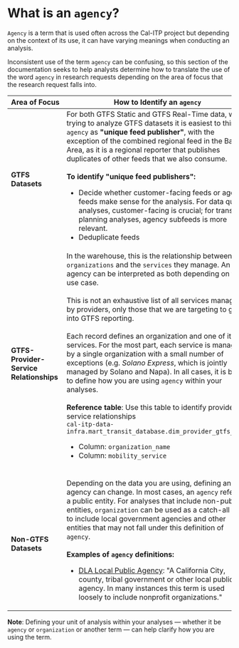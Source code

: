 # What is an `agency`?

`Agency` is a term that is used often across the Cal-ITP project but depending on the context of its use, it can have varying meanings when conducting an analysis.

Inconsistent use of the term `agency` can be confusing, so this section of the documentation seeks to help analysts determine how to translate the use of the word `agency` in research requests depending on the area of focus that the research request falls into.

| <span style="white-space: nowrap;">Area of Focus</span> | How to Identify an `agency`                                                                                                                                                                                                                                                                                                                                                                                                                                                                                                                                                                                                                                                                                                                                                                                                                                                                          |
| ------------------------------------------------------- | ---------------------------------------------------------------------------------------------------------------------------------------------------------------------------------------------------------------------------------------------------------------------------------------------------------------------------------------------------------------------------------------------------------------------------------------------------------------------------------------------------------------------------------------------------------------------------------------------------------------------------------------------------------------------------------------------------------------------------------------------------------------------------------------------------------------------------------------------------------------------------------------------------- |
| **GTFS Datasets**                                       | For both GTFS Static and GTFS Real-Time data, when trying to analyze GTFS datasets it is easiest to think of `agency` as **"unique feed publisher"**, with the exception of the combined regional feed in the Bay Area, as it is a regional reporter that publishes duplicates of other feeds that we also consume.<br/><br/>**To identify "unique feed publishers":**<ul><li>Decide whether customer-facing feeds or agency feeds make sense for the analysis. For data quality analyses, customer-facing is crucial; for transit planning analyses, agency subfeeds is more relevant. </li><li>Deduplicate feeds</li></ul>                                                                                                                                                                                                                                                                         |
| **GTFS-Provider-Service Relationships**                 | In the warehouse, this is the relationship between `organizations` and the `services` they manage. An agency can be interpreted as both depending on the use case. <br/><br/>This is not an exhaustive list of all services managed by providers, only those that we are targeting to get into GTFS reporting.<br/><br/>Each record defines an organization and one of it's services. For the most part, each service is managed by a single organization with a small number of exceptions (e.g. *Solano Express*, which is jointly managed by Solano and Napa). In all cases, it is best to define how you are using `agency` within your analyses.<br/><br/>**Reference table**: Use this table to identify provider-service relationships<br/> `cal-itp-data-infra.mart_transit_database.dim_provider_gtfs_data`<ul><li>Column: `organization_name`</li><li>Column: `mobility_service`</li><br/> |
| **Non-GTFS Datasets**                                   | Depending on the data you are using, defining an agency can change. In most cases, an `agency` refers to a public entity. For analyses that include non-public entities, `organization` can be used as a catch-all term to include local government agencies and other entities that may not fall under this definition of `agency`.<br/><br/>**Examples of `agency` definitions:**<br/><ul><li>[DLA Local Public Agency](https://dot.ca.gov/-/media/dot-media/programs/local-assistance/documents/guide/dla-glossary052022.pdf): "A California City, county, tribal government or other local public agency. In many instances this term is used loosely to include nonprofit organizations."                                                                                                                                                                                                       |

**Note**: Defining your unit of analysis within your analyses — whether it be `agency` or `organization` or another term — can help clarify how you are using the term.

